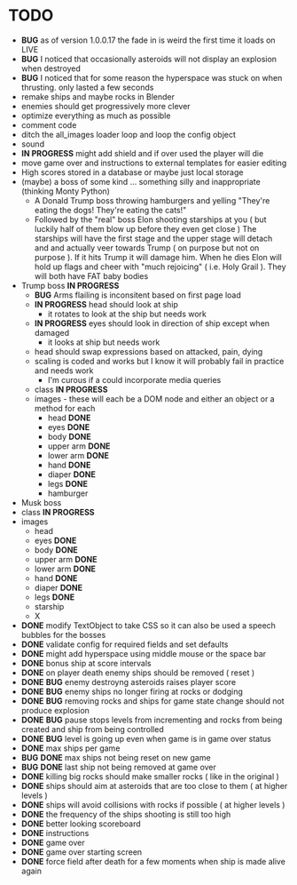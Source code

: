 # TODO 
- **BUG** as of version 1.0.0.17 the fade in is weird the first time it loads on LIVE
- **BUG** I noticed that occasionally asteroids will not display an explosion when destroyed
- **BUG** I noticed that for some reason the hyperspace was stuck on when thrusting. only lasted a few seconds
- remake ships and maybe rocks in Blender
- enemies should get progressively more clever
- optimize everything as much as possible
- comment code
- ditch the all_images loader loop and loop the config object
- sound
- **IN PROGRESS** might add shield and if over used the player will die
- move game over and instructions to external templates for easier editing
- High scores stored in a database or maybe just local storage
- (maybe) a boss of some kind ... something silly and inappropriate (thinking Monty Python)
    - A Donald Trump boss throwing hamburgers and yelling "They're eating the dogs! They're eating the cats!"
    - Followed by the "real" boss Elon shooting starships at you ( but luckily half of them blow up before they even get close ) The starships will have the first stage and the upper stage will detach and and actually veer towards Trump ( on purpose but not on purpose ). If it hits Trump it will damage him. When he dies Elon will hold up flags and cheer with "much rejoicing" ( i.e. Holy Grail ). They will both have FAT baby bodies 
- Trump boss **IN PROGRESS** 
    - **BUG** Arms flailing is inconsitent based on first page load
    - **IN PROGRESS** head should look at ship
        - it rotates to look at the ship but needs work
    - **IN PROGRESS** eyes should look in direction of ship except when damaged
        - it looks at ship but needs work
    - head should swap expressions based on attacked, pain, dying
    - scaling is coded and works but I know it will probably fail in practice and needs work
        - I'm curous if a could incorporate media queries
    - class **IN PROGRESS**
    - images - these will each be a DOM node and either an object or a method for each
        - head **DONE**
        - eyes **DONE**
        - body **DONE**
        - upper arm **DONE**
        - lower arm **DONE**
        - hand **DONE**
        - diaper **DONE**
        - legs **DONE** 
        - hamburger
- Musk boss
- class **IN PROGRESS**
- images
    - head
    - eyes **DONE**
    - body **DONE**
    - upper arm **DONE**
    - lower arm **DONE**
    - hand **DONE**
    - diaper **DONE**
    - legs **DONE** 
    - starship
    - X
- **DONE** modify TextObject to take CSS so it can also be used a speech bubbles for the bosses
- **DONE** validate config for required fields and set defaults
- **DONE** might add hyperspace using middle mouse or the space bar
- **DONE** bonus ship at score intervals
- **DONE** on player death enemy ships should be removed ( reset )
- **DONE** **BUG** enemy destroyng asteroids raises player score
- **DONE** **BUG** enemy ships no longer firing at rocks or dodging
- **DONE** **BUG** removing rocks and ships for game state change should not produce explosion
- **DONE** **BUG** pause stops levels from incrementing and rocks from being created and ship from being controlled
- **DONE** **BUG** level is going up even when game is in game over status
- **DONE** max ships per game
- **BUG** **DONE** max ships not being reset on new game
- **BUG** **DONE** last ship not being removed at game over
- **DONE** killing big rocks should make smaller rocks ( like in the original ) 
- **DONE** ships should aim at asteroids that are too close to them ( at higher levels )
- **DONE** ships will avoid collisions with rocks if possible ( at higher levels )
- **DONE** the frequency of the ships shooting is still too high
- **DONE** better looking scoreboard
- **DONE** instructions
- **DONE** game over
- **DONE** game over starting screen
- **DONE** force field after death for a few moments when ship is made alive again